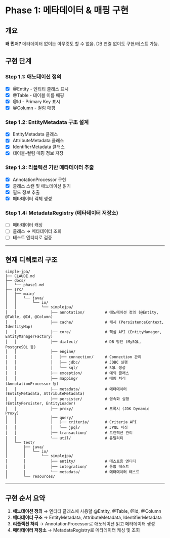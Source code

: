 # Phase 1: 메타데이터 & 매핑 구현

## 개요
**왜 먼저?** 메타데이터 없이는 아무것도 할 수 없음. DB 연결 없이도 구현/테스트 가능.

## 구현 단계

### Step 1.1: 애노테이션 정의
- [x] @Entity - 엔티티 클래스 표시
- [x] @Table - 테이블 이름 매핑
- [x] @Id - Primary Key 표시
- [x] @Column - 컬럼 매핑

### Step 1.2: EntityMetadata 구조 설계
- [x] EntityMetadata 클래스
- [x] AttributeMetadata 클래스
- [x] IdentifierMetadata 클래스
- [x] 테이블-컬럼 매핑 정보 저장

### Step 1.3: 리플렉션 기반 메타데이터 추출
- [x] AnnotationProcessor 구현
- [x] 클래스 스캔 및 애노테이션 읽기
- [x] 필드 정보 추출
- [x] 메타데이터 객체 생성

### Step 1.4: MetadataRegistry (메타데이터 저장소)
- [ ] 메타데이터 캐싱
- [ ] 클래스 → 메타데이터 조회
- [ ] 테스트 엔티티로 검증

---

## 현재 디렉토리 구조

```
simple-jpa/
├── CLAUDE.md
├── docs/
│   └── phase1.md
├── src/
│   ├── main/
│   │   └── java/
│   │       └── io/
│   │           └── simplejpa/
│   │               ├── annotation/         # 애노테이션 정의 (@Entity, @Table, @Id, @Column)
│   │               ├── cache/              # 캐시 (PersistenceContext, IdentityMap)
│   │               ├── core/               # 핵심 API (EntityManager, EntityManagerFactory)
│   │               ├── dialect/            # DB 방언 (MySQL, PostgreSQL 등)
│   │               ├── engine/
│   │               │   ├── connection/     # Connection 관리
│   │               │   ├── jdbc/           # JDBC 실행
│   │               │   └── sql/            # SQL 생성
│   │               ├── exception/          # 예외 클래스
│   │               ├── mapping/            # 매핑 처리 (AnnotationProcessor 등)
│   │               ├── metadata/           # 메타데이터 (EntityMetadata, AttributeMetadata)
│   │               ├── persister/          # 영속화 실행 (EntityPersister, EntityLoader)
│   │               ├── proxy/              # 프록시 (JDK Dynamic Proxy)
│   │               ├── query/
│   │               │   ├── criteria/       # Criteria API
│   │               │   └── jpql/           # JPQL 파싱
│   │               ├── transaction/        # 트랜잭션 관리
│   │               └── util/               # 유틸리티
│   └── test/
│       ├── java/
│       │   └── io/
│       │       └── simplejpa/
│       │           ├── entity/             # 테스트용 엔티티
│       │           ├── integration/        # 통합 테스트
│       │           └── metadata/           # 메타데이터 테스트
│       └── resources/
```

---

## 구현 순서 요약

1. **애노테이션 정의** → 엔티티 클래스에 사용할 @Entity, @Table, @Id, @Column
2. **메타데이터 구조** → EntityMetadata, AttributeMetadata, IdentifierMetadata
3. **리플렉션 처리** → AnnotationProcessor로 애노테이션 읽고 메타데이터 생성
4. **메타데이터 저장소** → MetadataRegistry로 메타데이터 캐싱 및 조회
